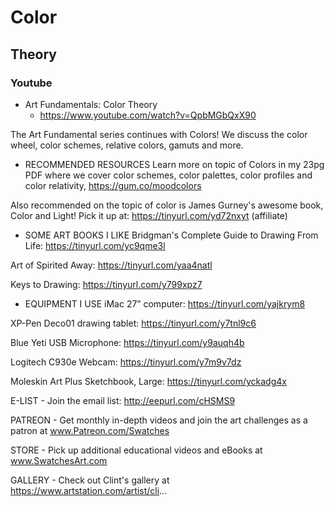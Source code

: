 # Color

## Theory

### Youtube
* Art Fundamentals: Color Theory
  - https://www.youtube.com/watch?v=QpbMGbQxX90
  
The Art Fundamental series continues with Colors! We discuss the color wheel, color schemes, relative colors, gamuts and more. 

* RECOMMENDED RESOURCES
Learn more on topic of Colors in my 23pg PDF where we cover color schemes, color palettes, color profiles and color relativity, https://gum.co/moodcolors

Also recommended on the topic of color is James Gurney's awesome book, Color and Light! Pick it up at: https://tinyurl.com/yd72nxyt (affiliate)

* SOME ART BOOKS I LIKE
Bridgman's Complete Guide to Drawing From Life: https://tinyurl.com/yc9qme3l

Art of Spirited Away: https://tinyurl.com/yaa4natl

Keys to Drawing: https://tinyurl.com/y799xpz7

* EQUIPMENT I USE
iMac 27” computer: https://tinyurl.com/yajkrym8

XP-Pen Deco01 drawing tablet: https://tinyurl.com/y7tnl9c6

Blue Yeti USB Microphone: https://tinyurl.com/y9auqh4b

Logitech C930e Webcam: https://tinyurl.com/y7m9v7dz

Moleskin Art Plus Sketchbook, Large: https://tinyurl.com/yckadg4x

E-LIST - Join the email list: http://eepurl.com/cHSMS9

PATREON - Get monthly in-depth videos and join the art challenges as a patron at www.Patreon.com/Swatches

STORE - Pick up additional educational videos and eBooks at www.SwatchesArt.com

GALLERY - Check out Clint's gallery at https://www.artstation.com/artist/cli...
  
